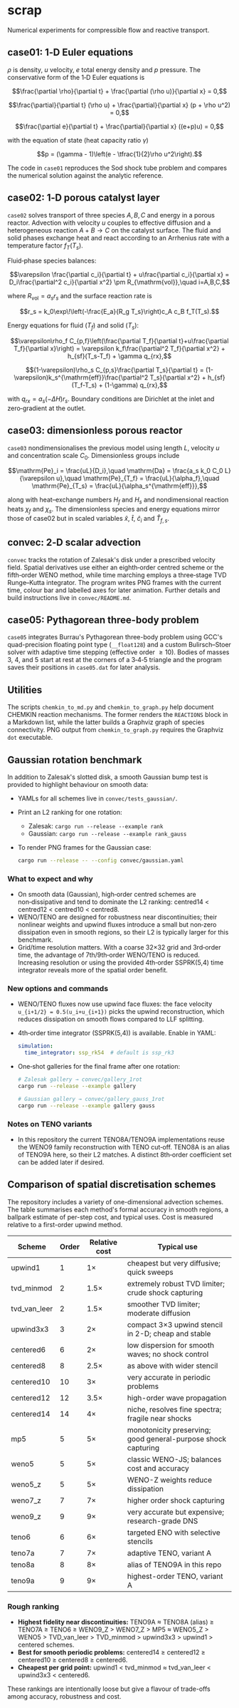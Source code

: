 # scrap

Numerical experiments for compressible flow and reactive transport.

## case01: 1‑D Euler equations

$\rho$ is density, $u$ velocity, $e$ total energy density and $p$ pressure.
The conservative form of the 1‑D Euler equations is

```math
\frac{\partial \rho}{\partial t} + \frac{\partial (\rho u)}{\partial x} = 0,
```

```math
\frac{\partial}{\partial t} (\rho u) + \frac{\partial}{\partial x} (p + \rho u^2) = 0,
```

```math
\frac{\partial e}{\partial t} + \frac{\partial}{\partial x} ((e+p)u) = 0,
```

with the equation of state (heat capacity ratio $\gamma$)

```math
p = (\gamma - 1)\left(e - \tfrac{1}{2}\rho u^2\right).
```

The code in `case01` reproduces the Sod shock tube problem and compares the
numerical solution against the analytic reference.

## case02: 1‑D porous catalyst layer

`case02` solves transport of three species $A,B,C$ and energy in a porous
reactor. Advection with velocity $u$ couples to effective diffusion and a
heterogeneous reaction $A+B\rightarrow C$ on the catalyst surface. The fluid
and solid phases exchange heat and react according to an Arrhenius rate with a
temperature factor $f_T(T_s)$.

Fluid‐phase species balances:

```math
\varepsilon \frac{\partial c_i}{\partial t} + u\frac{\partial c_i}{\partial x}
= D_i\frac{\partial^2 c_i}{\partial x^2} \pm R_{\mathrm{vol}},\quad i=A,B,C,
```

where $R_{\mathrm{vol}}=a_s r_s$ and the surface reaction rate is

```math
r_s = k_0\exp\!\left(-\frac{E_a}{R_g T_s}\right)c_A c_B f_T(T_s).
```

Energy equations for fluid ($T_f$) and solid ($T_s$):

```math
\varepsilon\rho_f C_{p,f}\left(\frac{\partial T_f}{\partial t}+u\frac{\partial T_f}{\partial x}\right)
= \varepsilon k_f\frac{\partial^2 T_f}{\partial x^2} + h_{sf}(T_s-T_f) + \gamma q_{rx},
```

```math
(1-\varepsilon)\rho_s C_{p,s}\frac{\partial T_s}{\partial t}
= (1-\varepsilon)k_s^{\mathrm{eff}}\frac{\partial^2 T_s}{\partial x^2} + h_{sf}(T_f-T_s) + (1-\gamma) q_{rx},
```

with $q_{rx}=a_s(-\Delta H)r_s$. Boundary conditions are Dirichlet at the
inlet and zero‑gradient at the outlet.

## case03: dimensionless porous reactor

`case03` nondimensionalises the previous model using length $L$, velocity $u$
and concentration scale $C_0$. Dimensionless groups include

```math
\mathrm{Pe}_i = \frac{uL}{D_i},\quad
\mathrm{Da} = \frac{a_s k_0 C_0 L}{\varepsilon u},\quad
\mathrm{Pe}_{T_f} = \frac{uL}{\alpha_f},\quad
\mathrm{Pe}_{T_s} = \frac{uL}{\alpha_s^{\mathrm{eff}}},
```

along with heat–exchange numbers $H_f$ and $H_s$ and nondimensional reaction
heats $\chi_f$ and $\chi_s$. The dimensionless species and energy equations
mirror those of case02 but in scaled variables $\hat{x}$, $\hat{t}$, $\hat{c}_i$ and
$\hat{T}_{f,s}$.

## convec: 2‑D scalar advection

`convec` tracks the rotation of Zalesak's disk under a prescribed velocity
field. Spatial derivatives use either an eighth‑order centred scheme or the
fifth‑order WENO method, while time marching employs a three‑stage TVD
Runge–Kutta integrator. The program writes PNG frames with the current time,
colour bar and labelled axes for later animation. Further details and build
instructions live in `convec/README.md`.

## case05: Pythagorean three-body problem

`case05` integrates Burrau's Pythagorean three-body problem using GCC's
quad-precision floating point type (`__float128`) and a custom Bulirsch–Stoer
solver with adaptive time stepping (effective order $\ge 10$). Bodies of masses
3, 4, and 5 start at rest at the corners of a 3‑4‑5 triangle and the program
saves their positions in `case05.dat` for later analysis.

## Utilities

The scripts `chemkin_to_md.py` and `chemkin_to_graph.py` help document CHEMKIN
reaction mechanisms. The former renders the `REACTIONS` block in a Markdown
list, while the latter builds a Graphviz graph of species connectivity. PNG
output from `chemkin_to_graph.py` requires the Graphviz `dot` executable.

## Gaussian rotation benchmark

In addition to Zalesak's slotted disk, a smooth Gaussian bump test is provided
to highlight behaviour on smooth data:

- YAMLs for all schemes live in `convec/tests_gaussian/`.
- Print an L2 ranking for one rotation:

  - Zalesak: `cargo run --release --example rank`
  - Gaussian: `cargo run --release --example rank_gauss`

- To render PNG frames for the Gaussian case:

  ```bash
  cargo run --release -- --config convec/gaussian.yaml
  ```

### What to expect and why

- On smooth data (Gaussian), high‑order centred schemes are non‑dissipative and
  tend to dominate the L2 ranking: centred14 < centred12 < centred10 < centred8.
- WENO/TENO are designed for robustness near discontinuities; their nonlinear
  weights and upwind fluxes introduce a small but non‑zero dissipation even in
  smooth regions, so their L2 is typically larger for this benchmark.
- Grid/time resolution matters. With a coarse 32×32 grid and 3rd‑order time,
  the advantage of 7th/9th‑order WENO/TENO is reduced. Increasing resolution or
  using the provided 4th‑order SSPRK(5,4) time integrator reveals more of the
  spatial order benefit.

### New options and commands

- WENO/TENO fluxes now use upwind face fluxes: the face velocity
  `u_{i+1/2} = 0.5(u_i+u_{i+1})` picks the upwind reconstruction, which reduces
  dissipation on smooth flows compared to LLF splitting.
- 4th‑order time integrator (SSPRK(5,4)) is available. Enable in YAML:

  ```yaml
  simulation:
    time_integrator: ssp_rk54  # default is ssp_rk3
  ```

- One‑shot galleries for the final frame after one rotation:

  ```bash
  # Zalesak gallery → convec/gallery_1rot
  cargo run --release --example gallery

  # Gaussian gallery → convec/gallery_gauss_1rot
  cargo run --release --example gallery gauss
  ```

### Notes on TENO variants

- In this repository the current TENO8A/TENO9A implementations reuse the WENO9
  family reconstruction with TENO cut‑off. TENO8A is an alias of TENO9A here,
  so their L2 matches. A distinct 8th‑order coefficient set can be added later
  if desired.

## Comparison of spatial discretisation schemes

The repository includes a variety of one-dimensional advection schemes.  The table
summarises each method's formal accuracy in smooth regions, a ballpark estimate of
per-step cost, and typical uses.  Cost is measured relative to a first-order
upwind method.

| Scheme | Order | Relative cost | Typical use |
|-------|------|---------------|-------------|
| upwind1 | 1 | 1× | cheapest but very diffusive; quick sweeps |
| tvd_minmod | 2 | 1.5× | extremely robust TVD limiter; crude shock capturing |
| tvd_van_leer | 2 | 1.5× | smoother TVD limiter; moderate diffusion |
| upwind3x3 | 3 | 2× | compact 3×3 upwind stencil in 2-D; cheap and stable |
| centered6 | 6 | 2× | low dispersion for smooth waves; no shock control |
| centered8 | 8 | 2.5× | as above with wider stencil |
| centered10 | 10 | 3× | very accurate in periodic problems |
| centered12 | 12 | 3.5× | high-order wave propagation |
| centered14 | 14 | 4× | niche, resolves fine spectra; fragile near shocks |
| mp5 | 5 | 5× | monotonicity preserving; good general-purpose shock capturing |
| weno5 | 5 | 5× | classic WENO-JS; balances cost and accuracy |
| weno5_z | 5 | 5× | WENO-Z weights reduce dissipation |
| weno7_z | 7 | 7× | higher order shock capturing |
| weno9_z | 9 | 9× | very accurate but expensive; research-grade DNS |
| teno6 | 6 | 6× | targeted ENO with selective stencils |
| teno7a | 7 | 7× | adaptive TENO, variant A |
| teno8a | 8 | 8× | alias of TENO9A in this repo |
| teno9a | 9 | 9× | highest-order TENO, variant A |

### Rough ranking

- **Highest fidelity near discontinuities:** TENO9A ≈ TENO8A (alias) ≥ TENO7A ≥ TENO6 ≥ WENO9_Z > WENO7_Z > MP5 ≈ WENO5_Z > WENO5 > TVD_van_leer > TVD_minmod > upwind3x3 > upwind1 > centered schemes.
- **Best for smooth periodic problems:** centered14 ≥ centered12 ≥ centered10 ≥ centered8 ≥ centered6.
- **Cheapest per grid point:** upwind1 < tvd_minmod ≈ tvd_van_leer < upwind3x3 < centered6.

These rankings are intentionally loose but give a flavour of trade-offs among
accuracy, robustness and cost.
